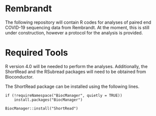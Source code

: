 # Rembrandt

The following repository will contain R codes for analyses of paired end COVID-19 sequencing data from Rembrandt. At the moment, this is still under construction, however a protocol for the analysis is provided.  

# Required Tools

R version 4.0 will be needed to perform the analyses. Additionally, the ShortRead and the RSubread packages will need to be obtained from Bioconductor.

The ShortRead package can be installed using the following lines.

```
if (!requireNamespace("BiocManager", quietly = TRUE))
    install.packages("BiocManager")

BiocManager::install("ShortRead")

```


